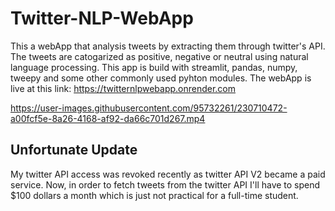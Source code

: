 # Twitter-NLP-WebApp

This a webApp that analysis tweets by extracting them through twitter's API. The tweets are catogarized as positive, negative or neutral using natural language processing.
This app is build with streamlit, pandas, numpy, tweepy and some other commonly used pyhton modules.
The webApp is live at this link: https://twitternlpwebapp.onrender.com



https://user-images.githubusercontent.com/95732261/230710472-a00fcf5e-8a26-4168-af92-da66c701d267.mp4


## Unfortunate Update
My twitter API access was revoked recently as twitter API V2 became a paid service. Now, in order to fetch tweets from the twitter API I'll have to spend $100 dollars a month
which is just not practical for a full-time student.
